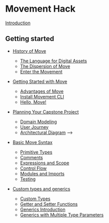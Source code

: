 # Movement Hack

[Introduction](ch00-00-introduction.md)

## Getting started

- [History of Move](ch01-00-history-of-move.md)
  - [The Language for Digital Assets](ch01-01-the-language.md)
  - [The Dispersion of Move](ch01-02-dispersion-of-move.md)
  - [Enter the Movement](ch01-03-enter-movement.md)

- [Getting Started with Move](ch02-00-getting-started-with-move.md)
  - [Advantages of Move](ch02-01-advantages-of-move.md)
  - [Install Movement CLI](ch02-02-install-movement-cli.md)
  - [Hello, Move!](ch02-03-hello-move.md)

- [Planning Your Capstone Project](ch03-00-domain-modeling.md)
  - [Domain Modeling](ch03-01-domain-modeling-intro.md)
  - [User Journey](ch03-02-user-journey.md)
  - [Architectural Diagram](ch03-03-architectural-diagram.md)
    -->
- [Basic Move Syntax](ch04-00-basic-move-syntax.md)
  - [Primitive Types](ch04-01-primitive-types.md)
  - [Comments](ch04-02-comments.md)
  - [Expressions and Scope](ch04-03-expressions-and-scope.md)
  - [Control Flow](ch04-04-control-flow.md)
  - [Modules and Imports](ch04-05-modules-and-imports.md)
  - [Testing](ch04-06-testing.md)

- [Custom types and generics](ch05-00-custom-types-and-generics.md)
  - [Custom Types](ch05-01-custom-types.md)
  - [Getter and Setter Functions](ch05-02-getter-functions.md)
  - [Generics Introduction](ch05-03-generics-intro.md)
  - [Generics with Multiple Type Parameters](ch05-04-generics-with-multiple-types.md)

<!--
- [Move's Storage Model](ch06-00-storage-model.md)
  - [Ownership and References](ch06-01-ownership-and-references.md)
  - [Resources](ch06-02-resources.md)
  - [Collections](ch06-03-collections.md)
  
    -->

